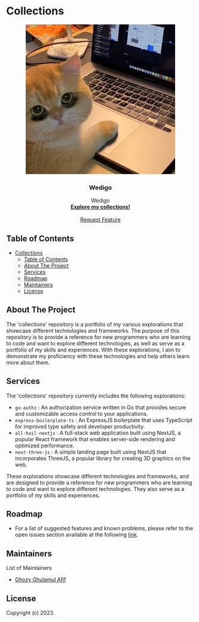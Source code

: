 # Collections

<!-- PROJECT LOGO -->
<div align="center">
<p>
  <a href="https://github.com/jamessaldo/collections">
    <img src="assets/logo.jpeg" alt="Logo">
  </a>

  <h3 align="center">Wedigo</h3>

  <p align="center">
   Wedigo
    <br />
    <a href="https://github.com/jamessaldo/collections"><strong>Explore my collections!</strong></a>
    <br />
    <br />
    <a href="mailto:ghozyghlmlaff@gmail.com">Request Feature</a>
  </p>
</p>
</div>

<!-- TABLE OF CONTENTS -->

## Table of Contents

- [Collections](#collections)
  - [Table of Contents](#table-of-contents)
  - [About The Project](#about-the-project)
  - [Services](#services)
  - [Roadmap](#roadmap)
  - [Maintainers](#maintainers)
  - [License](#license)

<!-- ABOUT THE PROJECT -->

## About The Project
The 'collections' repository is a portfolio of my various explorations that showcase different technologies and frameworks. The purpose of this repository is to provide a reference for new programmers who are learning to code and want to explore different technologies, as well as serve as a portfolio of my skills and experiences. With these explorations, I aim to demonstrate my proficiency with these technologies and help others learn more about them.

## Services

The 'collections' repository currently includes the following explorations:

- `go-authz` : An authorization service written in Go that provides secure and customizable access control to your applications.
- `express-boilerplate-ts` : An ExpressJS boilerplate that uses TypeScript for improved type safety and developer productivity.
- `all-hail-nextjs` : A full-stack web application built using NextJS, a popular React framework that enables server-side rendering and optimized performance.
- `next-three-js` : A simple landing page built using NextJS that incorporates ThreeJS, a popular library for creating 3D graphics on the web.

These explorations showcase different technologies and frameworks, and are designed to provide a reference for new programmers who are learning to code and want to explore different technologies. They also serve as a portfolio of my skills and experiences.

<!-- ROADMAP -->

## Roadmap

- For a list of suggested features and known problems, please refer to the open issues section available at the following [link](https://github.com/jamessaldo/collections/issues).

<!-- MAINTAINERS -->

## Maintainers

List of Maintainers

- [Ghozy Ghulamul Afif](mailto:ghozyghlmlaff@gmail.com)

## License

Copyright (c) 2023.
